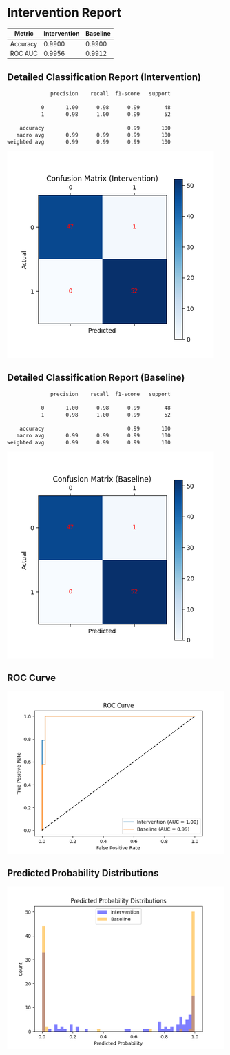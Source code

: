 
# Intervention Report

| Metric           | Intervention | Baseline |
|------------------|--------------|----------|
| Accuracy         | 0.9900     | 0.9900   |
| ROC AUC          | 0.9956     | 0.9912   |

## Detailed Classification Report (Intervention)

```
              precision    recall  f1-score   support

           0       1.00      0.98      0.99        48
           1       0.98      1.00      0.99        52

    accuracy                           0.99       100
   macro avg       0.99      0.99      0.99       100
weighted avg       0.99      0.99      0.99       100

```
![Confusion Matrix (Intervention)](/intervention_reports/f4793_m0.1_a5.0/confusion_matrix_intervention.png)

## Detailed Classification Report (Baseline)

```
              precision    recall  f1-score   support

           0       1.00      0.98      0.99        48
           1       0.98      1.00      0.99        52

    accuracy                           0.99       100
   macro avg       0.99      0.99      0.99       100
weighted avg       0.99      0.99      0.99       100

```
![Confusion Matrix (Baseline)](/intervention_reports/f4793_m0.1_a5.0/confusion_matrix_baseline.png)

## ROC Curve

![ROC Curve](/intervention_reports/f4793_m0.1_a5.0/roc_curve.png)

## Predicted Probability Distributions

![Probability Distributions](/intervention_reports/f4793_m0.1_a5.0/probability_distributions.png)
